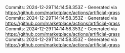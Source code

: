 Commits: 2024-12-29T14:14:58.353Z - Generated via https://github.com/marketplace/actions/artificial-grass
<br>
Commits: 2024-12-29T14:14:58.353Z - Generated via https://github.com/marketplace/actions/artificial-grass
<br>
Commits: 2024-12-29T14:14:58.353Z - Generated via https://github.com/marketplace/actions/artificial-grass
<br>
Commits: 2024-12-29T14:14:58.353Z - Generated via https://github.com/marketplace/actions/artificial-grass
<br>
